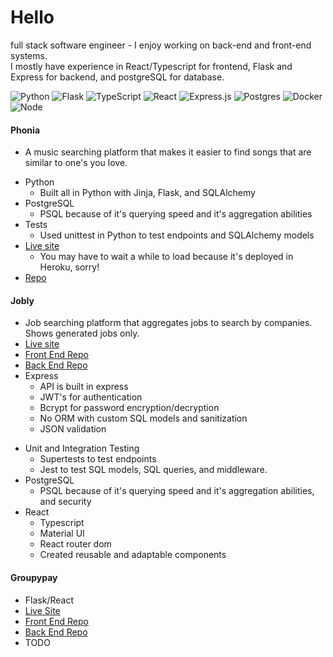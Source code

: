 # Hello
full stack software engineer - I enjoy working on back-end and front-end systems.  
I mostly have experience in React/Typescript for frontend, Flask and Express for backend, and postgreSQL for database.

![Python](https://camo.githubusercontent.com/283091478db6c21437240d8474750d3aa94c5625ebf2dcdc9248dfb01b76a82b/68747470733a2f2f696d672e736869656c64732e696f2f62616467652f2d507974686f6e2d3335363939353f7374796c653d666c61742d737175617265266c6f676f3d707974686f6e266c6f676f436f6c6f723d7768697465)
![Flask](https://camo.githubusercontent.com/5e82cf617a3f40fdb79d9a117eb058606346474c729c5598ebc715a12209c6f2/687474703a2f2f696d672e736869656c64732e696f2f62616467652f2d466c61736b2d6565653f7374796c653d666c61742d737175617265266c6f676f3d666c61736b266c6f676f436f6c6f723d303030)
![TypeScript](https://camo.githubusercontent.com/14de66a15bc8786b03a484f9d7a8dbec3104666e6f14294b4c952d8914b6fd6c/68747470733a2f2f696d672e736869656c64732e696f2f62616467652f2d547970657363726970742d3331373863363f7374796c653d666f722d7468652d6261646765266c6f676f3d54797065536372697074266c6f676f436f6c6f723d7768697465)
![React](https://camo.githubusercontent.com/533da8800843b57b91a3227ce7d151ca865a0eeaae675715e209c0092314fa96/68747470733a2f2f696d672e736869656c64732e696f2f62616467652f2d52656163742d3435623864383f7374796c653d666c61742d737175617265266c6f676f3d7265616374266c6f676f436f6c6f723d7768697465)
![Express.js](https://camo.githubusercontent.com/b01c9e9eda42d3528eaca48f267eb4976ce9210fba877d3cdbc7e96683f5486c/68747470733a2f2f696d672e736869656c64732e696f2f62616467652f2d457870726573732e6a732d2532333430346435392e7376673f7374796c653d666c61742d737175617265266c6f676f3d65787072657373266c6f676f436f6c6f723d253233363144414642)
![Postgres](https://camo.githubusercontent.com/7e90748b3f25728c46d42f83a195369a164d316dd66b290096c87140f78cc36b/68747470733a2f2f696d672e736869656c64732e696f2f62616467652f2d506f737467726553514c2d3333333333333f7374796c653d666c6174266c6f676f3d506f737467726573716c)
![Docker](https://camo.githubusercontent.com/4d015bf250194995d899a5d2b90babf1afc4458c1589b93e58fdfa4119749a49/68747470733a2f2f696d672e736869656c64732e696f2f62616467652f2d446f636b65722d3436613266313f7374796c653d666c61742d737175617265266c6f676f3d646f636b6572266c6f676f436f6c6f723d7768697465)
![Node](https://camo.githubusercontent.com/cc96d7d28a6ca21ddbb1f2521d751d375230ed840271e6a4c8694cf87cc60c14/68747470733a2f2f696d672e736869656c64732e696f2f62616467652f6e6f64652e6a732532302d2532333433383533442e7376673f267374796c653d666f722d7468652d6261646765266c6f676f3d6e6f64652e6a73266c6f676f436f6c6f723d7768697465)

#### Phonia
  * A music searching platform that makes it easier to find songs that are similar to one's you love.
  - Python
    - Built all in Python with Jinja, Flask, and SQLAlchemy
  - PostgreSQL
    - PSQL because of it's querying speed and it's aggregation abilities
  - Tests
    - Used unittest in Python to test endpoints and SQLAlchemy models
  - [Live site](https://phonia-music-catalog.herokuapp.com/)
    - You may have to wait a while to load because it's deployed in Heroku, sorry!
  - [Repo](https://github.com/Juli03b/phonia-music-catalog)

#### Jobly
  * Job searching platform that aggregates jobs to search by companies. Shows generated jobs only. 
  * [Live site](https://jobly-jb.surge.sh/)
  * [Front End Repo](https://github.com/Juli03b/jobly-frontend)
  * [Back End Repo](https://github.com/Juli03b/jobly-backend)
  * Express 
    - API is built in express
    - JWT's for authentication
    - Bcrypt for password encryption/decryption
    - No ORM with custom SQL models and sanitization 
    - JSON validation
  - Unit and Integration Testing 
    - Supertests to test endpoints
    - Jest to test SQL models, SQL queries, and middleware.
  - PostgreSQL
    - PSQL because of it's querying speed and it's aggregation abilities, and security
  - React
    - Typescript
    - Material UI
    - React router dom
    - Created reusable and adaptable components

#### Groupypay
  * Flask/React
  * [Live Site](https://groupypay.surge.sh/)
  * [Front End Repo](https://github.com/Juli03b/groupypay-frontend)
  * [Back End Repo](https://github.com/Juli03b/groupypay)
  * TODO
